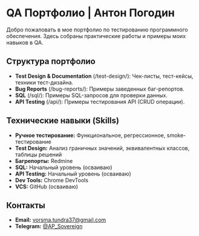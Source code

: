# QA Портфолио | Антон Погодин

Добро пожаловать в мое портфолио по тестированию программного обеспечения. Здесь собраны практические работы и примеры моих навыков в QA.

## Структура портфолио

- **Test Design & Documentation** (/test-design/): Чек-листы, тест-кейсы, техники тест-дизайна.
- **Bug Reports** (/bug-reports/): Примеры заведенных баг-репортов.
- **SQL** (/sql/): Примеры SQL-запросов для проверки данных.
- **API Testing** (/api/): Примеры тестирования API (CRUD операции).

## Технические навыки (Skills)

- **Ручное тестирование:** Функциональное, регрессионное, smoke-тестирование
- **Test Design:** Анализ граничных значений, эквивалентных классов, таблицы решений
- **Багрепорты:** Redmine
- **SQL:** Начальный уровень (осваиваю)
- **API Testing:** Начальный уровень (осваиваю)
- **Dev Tools:** Chrome DevTools
- **VCS:** GitHub (осваиваю)

## Контакты

- **Email:** vorsma.tundra37@gmail.com
- **Telegram:** [@AP_Sovereign](https://t.me/AP_Sovereign)